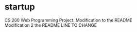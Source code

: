 # startup
CS 260 Web Programming Project.
Modification to the README
Modification 2 the README
LINE TO CHANGE

